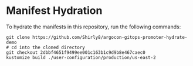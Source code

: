 # Manifest Hydration

To hydrate the manifests in this repository, run the following commands:

```shell
git clone https://github.com/Shirly8/argocon-gitops-promoter-hydrate-demo
# cd into the cloned directory
git checkout 2dbbf4651f9499ee001c163b1c9d9b8e467caec0
kustomize build ./user-configuration/production/us-east-2
```
